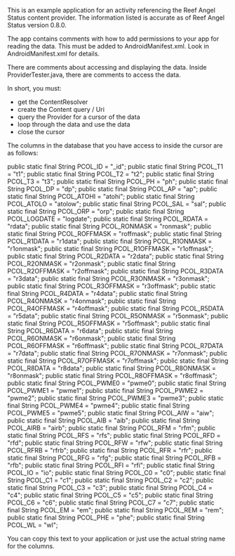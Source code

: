 This is an example application for an activity referencing the Reef Angel Status content provider.
The information listed is accurate as of Reef Angel Status version 0.8.0.

The app contains comments with how to add permissions to your app for reading the data.
This must be added to AndroidManifest.xml.
<uses-permission android:name="info.curtbinder.reefangel.permission.READ_PROVIDER" />
Look in AndroidManifest.xml for details.

There are comments about accessing and displaying the data.
Inside ProviderTester.java, there are comments to access the data.

In short, you must:
* get the ContentResolver
* create the Content query / Uri
* query the Provider for a cursor of the data
* loop through the data and use the data
* close the cursor

The columns in the database that you have access to inside the cursor are as follows:

public static final String PCOL_ID = "_id";
public static final String PCOL_T1 = "t1";
public static final String PCOL_T2 = "t2";
public static final String PCOL_T3 = "t3";
public static final String PCOL_PH = "ph";
public static final String PCOL_DP = "dp";
public static final String PCOL_AP = "ap";
public static final String PCOL_ATOHI = "atohi";
public static final String PCOL_ATOLO = "atolow";
public static final String PCOL_SAL = "sal";
public static final String PCOL_ORP = "orp";
public static final String PCOL_LOGDATE = "logdate";
public static final String PCOL_RDATA = "rdata";
public static final String PCOL_RONMASK = "ronmask";
public static final String PCOL_ROFFMASK = "roffmask";
public static final String PCOL_R1DATA = "r1data";
public static final String PCOL_R1ONMASK = "r1onmask";
public static final String PCOL_R1OFFMASK = "r1offmask";
public static final String PCOL_R2DATA = "r2data";
public static final String PCOL_R2ONMASK = "r2onmask";
public static final String PCOL_R2OFFMASK = "r2offmask";
public static final String PCOL_R3DATA = "r3data";
public static final String PCOL_R3ONMASK = "r3onmask";
public static final String PCOL_R3OFFMASK = "r3offmask";
public static final String PCOL_R4DATA = "r4data";
public static final String PCOL_R4ONMASK = "r4onmask";
public static final String PCOL_R4OFFMASK = "r4offmask";
public static final String PCOL_R5DATA = "r5data";
public static final String PCOL_R5ONMASK = "r5onmask";
public static final String PCOL_R5OFFMASK = "r5offmask";
public static final String PCOL_R6DATA = "r6data";
public static final String PCOL_R6ONMASK = "r6onmask";
public static final String PCOL_R6OFFMASK = "r6offmask";
public static final String PCOL_R7DATA = "r7data";
public static final String PCOL_R7ONMASK = "r7onmask";
public static final String PCOL_R7OFFMASK = "r7offmask";
public static final String PCOL_R8DATA = "r8data";
public static final String PCOL_R8ONMASK = "r8onmask";
public static final String PCOL_R8OFFMASK = "r8offmask";
public static final String PCOL_PWME0 = "pwme0";
public static final String PCOL_PWME1 = "pwme1";
public static final String PCOL_PWME2 = "pwme2";
public static final String PCOL_PWME3 = "pwme3";
public static final String PCOL_PWME4 = "pwme4";
public static final String PCOL_PWME5 = "pwme5";
public static final String PCOL_AIW = "aiw";
public static final String PCOL_AIB = "aib";
public static final String PCOL_AIRB = "airb";
public static final String PCOL_RFM = "rfm";
public static final String PCOL_RFS = "rfs";
public static final String PCOL_RFD = "rfd";
public static final String PCOL_RFW = "rfw";
public static final String PCOL_RFRB = "rfrb";
public static final String PCOL_RFR = "rfr";
public static final String PCOL_RFG = "rfg";
public static final String PCOL_RFB = "rfb";
public static final String PCOL_RFI = "rfi";
public static final String PCOL_IO = "io";
public static final String PCOL_C0 = "c0";
public static final String PCOL_C1 = "c1";
public static final String PCOL_C2 = "c2";
public static final String PCOL_C3 = "c3";
public static final String PCOL_C4 = "c4";
public static final String PCOL_C5 = "c5";
public static final String PCOL_C6 = "c6";
public static final String PCOL_C7 = "c7";
public static final String PCOL_EM = "em";
public static final String PCOL_REM = "rem";
public static final String PCOL_PHE = "phe";
public static final String PCOL_WL = "wl";

You can copy this text to your application or just use the actual string name for the columns.

